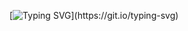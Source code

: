 [![Typing SVG](https://readme-typing-svg.herokuapp.com?color=%23ceaa37&width=420&height=60&lines=Jack+Of+All+Trades,+Master+Of+Some+++;)](https://git.io/typing-svg)

<!--
**thoraiia/thoraiia** is a ✨ _special_ ✨ repository because its `README.md` (this file) appears on your GitHub profile.

Here are some ideas to get you started:

- 🔭 I’m currently working on ...
- 🌱 I’m currently learning ...
- 👯 I’m looking to collaborate on ...
- 🤔 I’m looking for help with ...
- 💬 Ask me about ...
- 📫 How to reach me: ...
- 😄 Pronouns: ...
- ⚡ Fun fact: ...
-->
